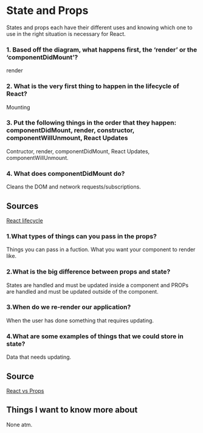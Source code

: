 # State and Props

States and props each have their different uses and knowing which one to use in the right situation is necessary for React.

### 1. Based off the diagram, what happens first, the ‘render’ or the ‘componentDidMount’?

render

### 2. What is the very first thing to happen in the lifecycle of React?

Mounting

### 3. Put the following things in the order that they happen: componentDidMount, render, constructor, componentWillUnmount, React Updates

Contructor, render, componentDidMount, React Updates, componentWillUnmount.

### 4. What does componentDidMount do?

Cleans the DOM and network requests/subscriptions.

## Sources 

[React lifecycle](https://medium.com/@joshuablankenshipnola/react-component-lifecycle-events-cb77e670a093)

### 1.What types of things can you pass in the props?

Things you can pass in a fuction. What you want your component to render like.

### 2.What is the big difference between props and state?

States are handled and must be updated inside a component and PROPs are handled and must be updated outside of the component.

### 3.When do we re-render our application?

When the user has done something that requires updating.

### 4.What are some examples of things that we could store in state?

Data that needs updating.

## Source 

[React vs Props](https://www.youtube.com/watch?v=IYvD9oBCuJI)

## Things I want to know more about

None atm.